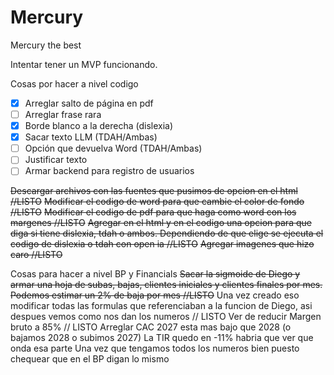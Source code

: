 # Mercury
Mercury the best

Intentar tener un MVP funcionando.

Cosas por hacer a nivel codigo

- [x] Arreglar salto de página en pdf
- [ ] Arreglar frase rara
- [x] Borde blanco a la derecha (dislexia)
- [x] Sacar texto LLM (TDAH/Ambas)
- [ ] Opción que devuelva Word (TDAH/Ambas)
- [ ] Justificar texto
- [ ] Armar backend para registro de usuarios

~~Descargar archivos con las fuentes que pusimos de opcion en el html //LISTO~~
~~Modificar el codigo de word para que cambie el color de fondo //LISTO~~
~~Modificar el codigo de pdf para que haga como word con los margenes //LISTO~~
~~Agregar en el html y en el codigo una opcion para que diga si tiene dislexia, tdah o ambos. Dependiendo de que elige se ejecuta el codigo de dislexia  o tdah con open ia //LISTO~~
~~Agregar imagenes que hizo caro //LISTO~~

Cosas para hacer a nivel BP y Financials
~~Sacar la sigmoide de Diego y armar una hoja de subas, bajas, clientes iniciales y clientes finales por mes. Podemos estimar un 2% de baja por mes //LISTO~~ 
Una vez creado eso modificar todas las formulas que referenciaban a la funcion de Diego, asi despues vemos como nos dan los numeros // LISTO
Ver de reducir Margen bruto a 85% // LISTO
Arreglar CAC 2027 esta mas bajo que 2028 (o bajamos 2028 o subimos 2027)
La TIR quedo en -11% habria que ver que onda esa parte 
Una vez que tengamos todos los numeros bien puesto chequear que en el BP digan lo mismo

